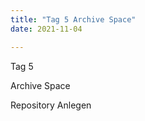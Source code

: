 ```yaml
---
title: "Tag 5 Archive Space"
date: 2021-11-04

---
```



Tag 5

Archive Space



Repository Anlegen
